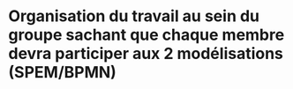 # Organisation du travail au sein du groupe sachant que chaque membre devra participer aux 2 modélisations (SPEM/BPMN)

